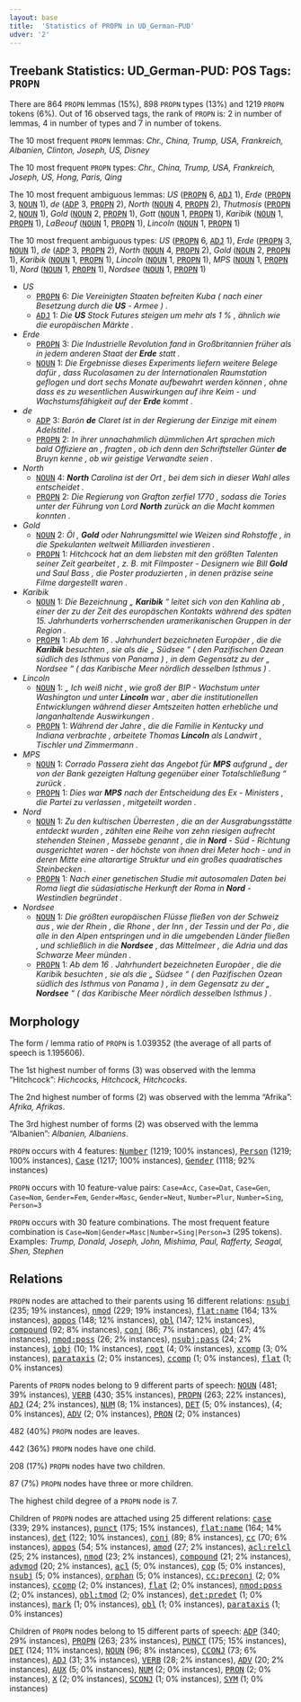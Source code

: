 ```yaml
---
layout: base
title:  'Statistics of PROPN in UD_German-PUD'
udver: '2'
---
```


## Treebank Statistics: UD_German-PUD: POS Tags: `PROPN`

There are 864 `PROPN` lemmas (15%), 898 `PROPN` types (13%) and 1219 `PROPN` tokens (6%).
Out of 16 observed tags, the rank of `PROPN` is: 2 in number of lemmas, 4 in number of types and 7 in number of tokens.

The 10 most frequent `PROPN` lemmas: <em>Chr., China, Trump, USA, Frankreich, Albanien, Clinton, Joseph, US, Disney</em>

The 10 most frequent `PROPN` types:  <em>Chr., China, Trump, USA, Frankreich, Joseph, US, Hong, Paris, Qing</em>

The 10 most frequent ambiguous lemmas: <em>US</em> (<tt><a href="de_pud-pos-PROPN.html">PROPN</a></tt> 6, <tt><a href="de_pud-pos-ADJ.html">ADJ</a></tt> 1), <em>Erde</em> (<tt><a href="de_pud-pos-PROPN.html">PROPN</a></tt> 3, <tt><a href="de_pud-pos-NOUN.html">NOUN</a></tt> 1), <em>de</em> (<tt><a href="de_pud-pos-ADP.html">ADP</a></tt> 3, <tt><a href="de_pud-pos-PROPN.html">PROPN</a></tt> 2), <em>North</em> (<tt><a href="de_pud-pos-NOUN.html">NOUN</a></tt> 4, <tt><a href="de_pud-pos-PROPN.html">PROPN</a></tt> 2), <em>Thutmosis</em> (<tt><a href="de_pud-pos-PROPN.html">PROPN</a></tt> 2, <tt><a href="de_pud-pos-NOUN.html">NOUN</a></tt> 1), <em>Gold</em> (<tt><a href="de_pud-pos-NOUN.html">NOUN</a></tt> 2, <tt><a href="de_pud-pos-PROPN.html">PROPN</a></tt> 1), <em>Gott</em> (<tt><a href="de_pud-pos-NOUN.html">NOUN</a></tt> 1, <tt><a href="de_pud-pos-PROPN.html">PROPN</a></tt> 1), <em>Karibik</em> (<tt><a href="de_pud-pos-NOUN.html">NOUN</a></tt> 1, <tt><a href="de_pud-pos-PROPN.html">PROPN</a></tt> 1), <em>LaBeouf</em> (<tt><a href="de_pud-pos-NOUN.html">NOUN</a></tt> 1, <tt><a href="de_pud-pos-PROPN.html">PROPN</a></tt> 1), <em>Lincoln</em> (<tt><a href="de_pud-pos-NOUN.html">NOUN</a></tt> 1, <tt><a href="de_pud-pos-PROPN.html">PROPN</a></tt> 1)

The 10 most frequent ambiguous types:  <em>US</em> (<tt><a href="de_pud-pos-PROPN.html">PROPN</a></tt> 6, <tt><a href="de_pud-pos-ADJ.html">ADJ</a></tt> 1), <em>Erde</em> (<tt><a href="de_pud-pos-PROPN.html">PROPN</a></tt> 3, <tt><a href="de_pud-pos-NOUN.html">NOUN</a></tt> 1), <em>de</em> (<tt><a href="de_pud-pos-ADP.html">ADP</a></tt> 3, <tt><a href="de_pud-pos-PROPN.html">PROPN</a></tt> 2), <em>North</em> (<tt><a href="de_pud-pos-NOUN.html">NOUN</a></tt> 4, <tt><a href="de_pud-pos-PROPN.html">PROPN</a></tt> 2), <em>Gold</em> (<tt><a href="de_pud-pos-NOUN.html">NOUN</a></tt> 2, <tt><a href="de_pud-pos-PROPN.html">PROPN</a></tt> 1), <em>Karibik</em> (<tt><a href="de_pud-pos-NOUN.html">NOUN</a></tt> 1, <tt><a href="de_pud-pos-PROPN.html">PROPN</a></tt> 1), <em>Lincoln</em> (<tt><a href="de_pud-pos-NOUN.html">NOUN</a></tt> 1, <tt><a href="de_pud-pos-PROPN.html">PROPN</a></tt> 1), <em>MPS</em> (<tt><a href="de_pud-pos-NOUN.html">NOUN</a></tt> 1, <tt><a href="de_pud-pos-PROPN.html">PROPN</a></tt> 1), <em>Nord</em> (<tt><a href="de_pud-pos-NOUN.html">NOUN</a></tt> 1, <tt><a href="de_pud-pos-PROPN.html">PROPN</a></tt> 1), <em>Nordsee</em> (<tt><a href="de_pud-pos-NOUN.html">NOUN</a></tt> 1, <tt><a href="de_pud-pos-PROPN.html">PROPN</a></tt> 1)


* <em>US</em>
  * <tt><a href="de_pud-pos-PROPN.html">PROPN</a></tt> 6: <em>Die Vereinigten Staaten befreiten Kuba ( nach einer Besetzung durch die <b>US</b> - Armee ) .</em>
  * <tt><a href="de_pud-pos-ADJ.html">ADJ</a></tt> 1: <em>Die <b>US</b> Stock Futures steigen um mehr als 1 % , ähnlich wie die europäischen Märkte .</em>
* <em>Erde</em>
  * <tt><a href="de_pud-pos-PROPN.html">PROPN</a></tt> 3: <em>Die Industrielle Revolution fand in Großbritannien früher als in jedem anderen Staat der <b>Erde</b> statt .</em>
  * <tt><a href="de_pud-pos-NOUN.html">NOUN</a></tt> 1: <em>Die Ergebnisse dieses Experiments liefern weitere Belege dafür , dass Rucolasamen zu der Internationalen Raumstation geflogen und dort sechs Monate aufbewahrt werden können , ohne dass es zu wesentlichen Auswirkungen auf ihre Keim - und Wachstumsfähigkeit auf der <b>Erde</b> kommt .</em>
* <em>de</em>
  * <tt><a href="de_pud-pos-ADP.html">ADP</a></tt> 3: <em>Barón <b>de</b> Claret ist in der Regierung der Einzige mit einem Adelstitel .</em>
  * <tt><a href="de_pud-pos-PROPN.html">PROPN</a></tt> 2: <em>In ihrer unnachahmlich dümmlichen Art sprachen mich bald Offiziere an , fragten , ob ich denn den Schriftsteller Günter <b>de</b> Bruyn kenne , ob wir geistige Verwandte seien .</em>
* <em>North</em>
  * <tt><a href="de_pud-pos-NOUN.html">NOUN</a></tt> 4: <em><b>North</b> Carolina ist der Ort , bei dem sich in dieser Wahl alles entscheidet .</em>
  * <tt><a href="de_pud-pos-PROPN.html">PROPN</a></tt> 2: <em>Die Regierung von Grafton zerfiel 1770 , sodass die Tories unter der Führung von Lord <b>North</b> zurück an die Macht kommen konnten .</em>
* <em>Gold</em>
  * <tt><a href="de_pud-pos-NOUN.html">NOUN</a></tt> 2: <em>Öl , <b>Gold</b> oder Nahrungsmittel wie Weizen sind Rohstoffe , in die Spekulanten weltweit Milliarden investieren .</em>
  * <tt><a href="de_pud-pos-PROPN.html">PROPN</a></tt> 1: <em>Hitchcock hat an dem liebsten mit den größten Talenten seiner Zeit gearbeitet , z. B. mit Filmposter - Designern wie Bill <b>Gold</b> und Saul Bass , die Poster produzierten , in denen präzise seine Filme dargestellt waren .</em>
* <em>Karibik</em>
  * <tt><a href="de_pud-pos-NOUN.html">NOUN</a></tt> 1: <em>Die Bezeichnung „ <b>Karibik</b> “ leitet sich von den Kahlina ab , einer der zu der Zeit des europäschen Kontakts während des späten 15. Jahrhunderts vorherrschenden uramerikanischen Gruppen in der Region .</em>
  * <tt><a href="de_pud-pos-PROPN.html">PROPN</a></tt> 1: <em>Ab dem 16 . Jahrhundert bezeichneten Europäer , die die <b>Karibik</b> besuchten , sie als die „ Südsee “ ( den Pazifischen Ozean südlich des Isthmus von Panama ) , in dem Gegensatz zu der „ Nordsee “ ( das Karibische Meer nördlich desselben Isthmus ) .</em>
* <em>Lincoln</em>
  * <tt><a href="de_pud-pos-NOUN.html">NOUN</a></tt> 1: <em>„ Ich weiß nicht , wie groß der BIP - Wachstum unter Washington und unter <b>Lincoln</b> war , aber die institutionellen Entwicklungen während dieser Amtszeiten hatten erhebliche und langanhaltende Auswirkungen .</em>
  * <tt><a href="de_pud-pos-PROPN.html">PROPN</a></tt> 1: <em>Während der Jahre , die die Familie in Kentucky und Indiana verbrachte , arbeitete Thomas <b>Lincoln</b> als Landwirt , Tischler und Zimmermann .</em>
* <em>MPS</em>
  * <tt><a href="de_pud-pos-NOUN.html">NOUN</a></tt> 1: <em>Corrado Passera zieht das Angebot für <b>MPS</b> aufgrund „ der von der Bank gezeigten Haltung gegenüber einer Totalschließung “ zurück .</em>
  * <tt><a href="de_pud-pos-PROPN.html">PROPN</a></tt> 1: <em>Dies war <b>MPS</b> nach der Entscheidung des Ex - Ministers , die Partei zu verlassen , mitgeteilt worden .</em>
* <em>Nord</em>
  * <tt><a href="de_pud-pos-NOUN.html">NOUN</a></tt> 1: <em>Zu den kultischen Überresten , die an der Ausgrabungsstätte entdeckt wurden , zählten eine Reihe von zehn riesigen aufrecht stehenden Steinen , Massebe genannt , die in <b>Nord</b> - Süd - Richtung ausgerichtet waren - der höchste von ihnen drei Meter hoch - und in deren Mitte eine altarartige Struktur und ein großes quadratisches Steinbecken .</em>
  * <tt><a href="de_pud-pos-PROPN.html">PROPN</a></tt> 1: <em>Nach einer genetischen Studie mit autosomalen Daten bei Roma liegt die südasiatische Herkunft der Roma in <b>Nord</b> - Westindien begründet .</em>
* <em>Nordsee</em>
  * <tt><a href="de_pud-pos-NOUN.html">NOUN</a></tt> 1: <em>Die größten europäischen Flüsse fließen von der Schweiz aus , wie der Rhein , die Rhone , der Inn , der Tessin und der Po , die alle in den Alpen entspringen und in die umgebenden Länder fließen , und schließlich in die <b>Nordsee</b> , das Mittelmeer , die Adria und das Schwarze Meer münden .</em>
  * <tt><a href="de_pud-pos-PROPN.html">PROPN</a></tt> 1: <em>Ab dem 16 . Jahrhundert bezeichneten Europäer , die die Karibik besuchten , sie als die „ Südsee “ ( den Pazifischen Ozean südlich des Isthmus von Panama ) , in dem Gegensatz zu der „ <b>Nordsee</b> “ ( das Karibische Meer nördlich desselben Isthmus ) .</em>

## Morphology

The form / lemma ratio of `PROPN` is 1.039352 (the average of all parts of speech is 1.195606).

The 1st highest number of forms (3) was observed with the lemma “Hitchcock”: <em>Hichcocks, Hitchcock, Hitchcocks</em>.

The 2nd highest number of forms (2) was observed with the lemma “Afrika”: <em>Afrika, Afrikas</em>.

The 3rd highest number of forms (2) was observed with the lemma “Albanien”: <em>Albanien, Albaniens</em>.

`PROPN` occurs with 4 features: <tt><a href="de_pud-feat-Number.html">Number</a></tt> (1219; 100% instances), <tt><a href="de_pud-feat-Person.html">Person</a></tt> (1219; 100% instances), <tt><a href="de_pud-feat-Case.html">Case</a></tt> (1217; 100% instances), <tt><a href="de_pud-feat-Gender.html">Gender</a></tt> (1118; 92% instances)

`PROPN` occurs with 10 feature-value pairs: `Case=Acc`, `Case=Dat`, `Case=Gen`, `Case=Nom`, `Gender=Fem`, `Gender=Masc`, `Gender=Neut`, `Number=Plur`, `Number=Sing`, `Person=3`

`PROPN` occurs with 30 feature combinations.
The most frequent feature combination is `Case=Nom|Gender=Masc|Number=Sing|Person=3` (295 tokens).
Examples: <em>Trump, Donald, Joseph, John, Mishima, Paul, Rafferty, Seagal, Shen, Stephen</em>


## Relations

`PROPN` nodes are attached to their parents using 16 different relations: <tt><a href="de_pud-dep-nsubj.html">nsubj</a></tt> (235; 19% instances), <tt><a href="de_pud-dep-nmod.html">nmod</a></tt> (229; 19% instances), <tt><a href="de_pud-dep-flat-name.html">flat:name</a></tt> (164; 13% instances), <tt><a href="de_pud-dep-appos.html">appos</a></tt> (148; 12% instances), <tt><a href="de_pud-dep-obl.html">obl</a></tt> (147; 12% instances), <tt><a href="de_pud-dep-compound.html">compound</a></tt> (92; 8% instances), <tt><a href="de_pud-dep-conj.html">conj</a></tt> (86; 7% instances), <tt><a href="de_pud-dep-obj.html">obj</a></tt> (47; 4% instances), <tt><a href="de_pud-dep-nmod-poss.html">nmod:poss</a></tt> (26; 2% instances), <tt><a href="de_pud-dep-nsubj-pass.html">nsubj:pass</a></tt> (24; 2% instances), <tt><a href="de_pud-dep-iobj.html">iobj</a></tt> (10; 1% instances), <tt><a href="de_pud-dep-root.html">root</a></tt> (4; 0% instances), <tt><a href="de_pud-dep-xcomp.html">xcomp</a></tt> (3; 0% instances), <tt><a href="de_pud-dep-parataxis.html">parataxis</a></tt> (2; 0% instances), <tt><a href="de_pud-dep-ccomp.html">ccomp</a></tt> (1; 0% instances), <tt><a href="de_pud-dep-flat.html">flat</a></tt> (1; 0% instances)

Parents of `PROPN` nodes belong to 9 different parts of speech: <tt><a href="de_pud-pos-NOUN.html">NOUN</a></tt> (481; 39% instances), <tt><a href="de_pud-pos-VERB.html">VERB</a></tt> (430; 35% instances), <tt><a href="de_pud-pos-PROPN.html">PROPN</a></tt> (263; 22% instances), <tt><a href="de_pud-pos-ADJ.html">ADJ</a></tt> (24; 2% instances), <tt><a href="de_pud-pos-NUM.html">NUM</a></tt> (8; 1% instances), <tt><a href="de_pud-pos-DET.html">DET</a></tt> (5; 0% instances),  (4; 0% instances), <tt><a href="de_pud-pos-ADV.html">ADV</a></tt> (2; 0% instances), <tt><a href="de_pud-pos-PRON.html">PRON</a></tt> (2; 0% instances)

482 (40%) `PROPN` nodes are leaves.

442 (36%) `PROPN` nodes have one child.

208 (17%) `PROPN` nodes have two children.

87 (7%) `PROPN` nodes have three or more children.

The highest child degree of a `PROPN` node is 7.

Children of `PROPN` nodes are attached using 25 different relations: <tt><a href="de_pud-dep-case.html">case</a></tt> (339; 29% instances), <tt><a href="de_pud-dep-punct.html">punct</a></tt> (175; 15% instances), <tt><a href="de_pud-dep-flat-name.html">flat:name</a></tt> (164; 14% instances), <tt><a href="de_pud-dep-det.html">det</a></tt> (122; 10% instances), <tt><a href="de_pud-dep-conj.html">conj</a></tt> (89; 8% instances), <tt><a href="de_pud-dep-cc.html">cc</a></tt> (70; 6% instances), <tt><a href="de_pud-dep-appos.html">appos</a></tt> (54; 5% instances), <tt><a href="de_pud-dep-amod.html">amod</a></tt> (27; 2% instances), <tt><a href="de_pud-dep-acl-relcl.html">acl:relcl</a></tt> (25; 2% instances), <tt><a href="de_pud-dep-nmod.html">nmod</a></tt> (23; 2% instances), <tt><a href="de_pud-dep-compound.html">compound</a></tt> (21; 2% instances), <tt><a href="de_pud-dep-advmod.html">advmod</a></tt> (20; 2% instances), <tt><a href="de_pud-dep-acl.html">acl</a></tt> (5; 0% instances), <tt><a href="de_pud-dep-cop.html">cop</a></tt> (5; 0% instances), <tt><a href="de_pud-dep-nsubj.html">nsubj</a></tt> (5; 0% instances), <tt><a href="de_pud-dep-orphan.html">orphan</a></tt> (5; 0% instances), <tt><a href="de_pud-dep-cc-preconj.html">cc:preconj</a></tt> (2; 0% instances), <tt><a href="de_pud-dep-ccomp.html">ccomp</a></tt> (2; 0% instances), <tt><a href="de_pud-dep-flat.html">flat</a></tt> (2; 0% instances), <tt><a href="de_pud-dep-nmod-poss.html">nmod:poss</a></tt> (2; 0% instances), <tt><a href="de_pud-dep-obl-tmod.html">obl:tmod</a></tt> (2; 0% instances), <tt><a href="de_pud-dep-det-predet.html">det:predet</a></tt> (1; 0% instances), <tt><a href="de_pud-dep-mark.html">mark</a></tt> (1; 0% instances), <tt><a href="de_pud-dep-obl.html">obl</a></tt> (1; 0% instances), <tt><a href="de_pud-dep-parataxis.html">parataxis</a></tt> (1; 0% instances)

Children of `PROPN` nodes belong to 15 different parts of speech: <tt><a href="de_pud-pos-ADP.html">ADP</a></tt> (340; 29% instances), <tt><a href="de_pud-pos-PROPN.html">PROPN</a></tt> (263; 23% instances), <tt><a href="de_pud-pos-PUNCT.html">PUNCT</a></tt> (175; 15% instances), <tt><a href="de_pud-pos-DET.html">DET</a></tt> (124; 11% instances), <tt><a href="de_pud-pos-NOUN.html">NOUN</a></tt> (96; 8% instances), <tt><a href="de_pud-pos-CCONJ.html">CCONJ</a></tt> (73; 6% instances), <tt><a href="de_pud-pos-ADJ.html">ADJ</a></tt> (31; 3% instances), <tt><a href="de_pud-pos-VERB.html">VERB</a></tt> (28; 2% instances), <tt><a href="de_pud-pos-ADV.html">ADV</a></tt> (20; 2% instances), <tt><a href="de_pud-pos-AUX.html">AUX</a></tt> (5; 0% instances), <tt><a href="de_pud-pos-NUM.html">NUM</a></tt> (2; 0% instances), <tt><a href="de_pud-pos-PRON.html">PRON</a></tt> (2; 0% instances), <tt><a href="de_pud-pos-X.html">X</a></tt> (2; 0% instances), <tt><a href="de_pud-pos-SCONJ.html">SCONJ</a></tt> (1; 0% instances), <tt><a href="de_pud-pos-SYM.html">SYM</a></tt> (1; 0% instances)

